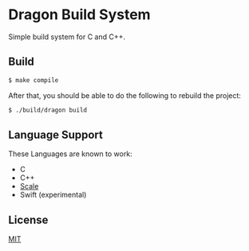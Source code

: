 # Dragon Build System

Simple build system for C and C++.

## Build

```bash
$ make compile
```

After that, you should be able to do the following to rebuild the project:

```bash
$ ./build/dragon build
```

## Language Support

These Languages are known to work:

- C
- C++
- [Scale](https://www.github.com/StonkDragon/Scale)
- Swift (experimental)

## License

[MIT](https://opensource.org/licenses/MIT)
